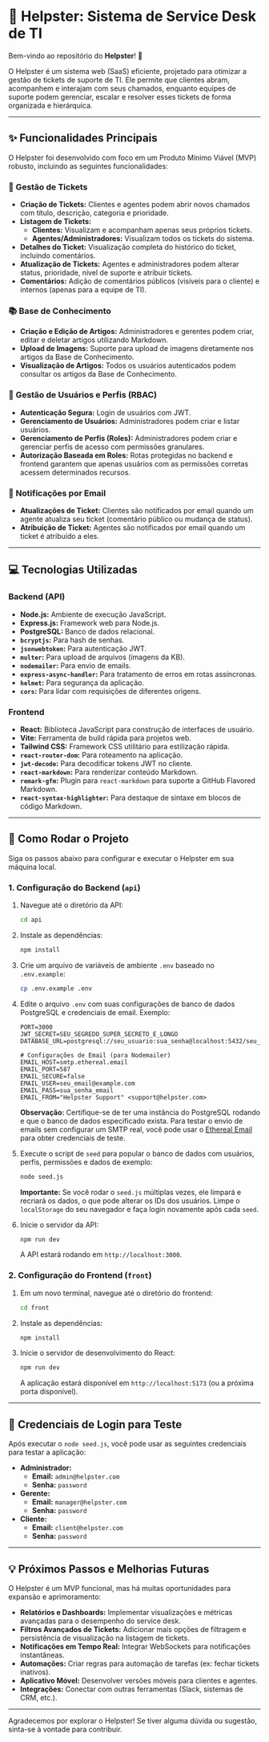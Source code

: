 # 🚀 Helpster: Sistema de Service Desk de TI

Bem-vindo ao repositório do **Helpster**! 👋

O Helpster é um sistema web (SaaS) eficiente, projetado para otimizar a gestão de tickets de suporte de TI. Ele permite que clientes abram, acompanhem e interajam com seus chamados, enquanto equipes de suporte podem gerenciar, escalar e resolver esses tickets de forma organizada e hierárquica.

---

## ✨ Funcionalidades Principais

O Helpster foi desenvolvido com foco em um Produto Mínimo Viável (MVP) robusto, incluindo as seguintes funcionalidades:

### 🎫 Gestão de Tickets
*   **Criação de Tickets:** Clientes e agentes podem abrir novos chamados com título, descrição, categoria e prioridade.
*   **Listagem de Tickets:**
    *   **Clientes:** Visualizam e acompanham apenas seus próprios tickets.
    *   **Agentes/Administradores:** Visualizam todos os tickets do sistema.
*   **Detalhes do Ticket:** Visualização completa do histórico do ticket, incluindo comentários.
*   **Atualização de Tickets:** Agentes e administradores podem alterar status, prioridade, nível de suporte e atribuir tickets.
*   **Comentários:** Adição de comentários públicos (visíveis para o cliente) e internos (apenas para a equipe de TI).

### 📚 Base de Conhecimento
*   **Criação e Edição de Artigos:** Administradores e gerentes podem criar, editar e deletar artigos utilizando Markdown.
*   **Upload de Imagens:** Suporte para upload de imagens diretamente nos artigos da Base de Conhecimento.
*   **Visualização de Artigos:** Todos os usuários autenticados podem consultar os artigos da Base de Conhecimento.

### 👥 Gestão de Usuários e Perfis (RBAC)
*   **Autenticação Segura:** Login de usuários com JWT.
*   **Gerenciamento de Usuários:** Administradores podem criar e listar usuários.
*   **Gerenciamento de Perfis (Roles):** Administradores podem criar e gerenciar perfis de acesso com permissões granulares.
*   **Autorização Baseada em Roles:** Rotas protegidas no backend e frontend garantem que apenas usuários com as permissões corretas acessem determinados recursos.

### 📧 Notificações por Email
*   **Atualizações de Ticket:** Clientes são notificados por email quando um agente atualiza seu ticket (comentário público ou mudança de status).
*   **Atribuição de Ticket:** Agentes são notificados por email quando um ticket é atribuído a eles.

---

## 💻 Tecnologias Utilizadas

### Backend (API)
*   **Node.js:** Ambiente de execução JavaScript.
*   **Express.js:** Framework web para Node.js.
*   **PostgreSQL:** Banco de dados relacional.
*   **`bcryptjs`:** Para hash de senhas.
*   **`jsonwebtoken`:** Para autenticação JWT.
*   **`multer`:** Para upload de arquivos (imagens da KB).
*   **`nodemailer`:** Para envio de emails.
*   **`express-async-handler`:** Para tratamento de erros em rotas assíncronas.
*   **`helmet`:** Para segurança da aplicação.
*   **`cors`:** Para lidar com requisições de diferentes origens.

### Frontend
*   **React:** Biblioteca JavaScript para construção de interfaces de usuário.
*   **Vite:** Ferramenta de build rápida para projetos web.
*   **Tailwind CSS:** Framework CSS utilitário para estilização rápida.
*   **`react-router-dom`:** Para roteamento na aplicação.
*   **`jwt-decode`:** Para decodificar tokens JWT no cliente.
*   **`react-markdown`:** Para renderizar conteúdo Markdown.
*   **`remark-gfm`:** Plugin para `react-markdown` para suporte a GitHub Flavored Markdown.
*   **`react-syntax-highlighter`:** Para destaque de sintaxe em blocos de código Markdown.

---

## 🚀 Como Rodar o Projeto

Siga os passos abaixo para configurar e executar o Helpster em sua máquina local.

### 1. Configuração do Backend (`api`)

1.  Navegue até o diretório da API:
    ```bash
    cd api
    ```
2.  Instale as dependências:
    ```bash
    npm install
    ```
3.  Crie um arquivo de variáveis de ambiente `.env` baseado no `.env.example`:
    ```bash
    cp .env.example .env
    ```
4.  Edite o arquivo `.env` com suas configurações de banco de dados PostgreSQL e credenciais de email. Exemplo:
    ```
    PORT=3000
    JWT_SECRET=SEU_SEGREDO_SUPER_SECRETO_E_LONGO
    DATABASE_URL=postgresql://seu_usuario:sua_senha@localhost:5432/seu_banco_de_dados

    # Configurações de Email (para Nodemailer)
    EMAIL_HOST=smtp.ethereal.email
    EMAIL_PORT=587
    EMAIL_SECURE=false
    EMAIL_USER=seu_email@example.com
    EMAIL_PASS=sua_senha_email
    EMAIL_FROM="Helpster Support" <support@helpster.com>
    ```
    **Observação:** Certifique-se de ter uma instância do PostgreSQL rodando e que o banco de dados especificado exista. Para testar o envio de emails sem configurar um SMTP real, você pode usar o [Ethereal Email](https://ethereal.email/) para obter credenciais de teste.

5.  Execute o script de `seed` para popular o banco de dados com usuários, perfis, permissões e dados de exemplo:
    ```bash
    node seed.js
    ```
    **Importante:** Se você rodar o `seed.js` múltiplas vezes, ele limpará e recriará os dados, o que pode alterar os IDs dos usuários. Limpe o `localStorage` do seu navegador e faça login novamente após cada `seed`.

6.  Inicie o servidor da API:
    ```bash
    npm run dev
    ```
    A API estará rodando em `http://localhost:3000`.

### 2. Configuração do Frontend (`front`)

1.  Em um novo terminal, navegue até o diretório do frontend:
    ```bash
    cd front
    ```
2.  Instale as dependências:
    ```bash
    npm install
    ```
3.  Inicie o servidor de desenvolvimento do React:
    ```bash
    npm run dev
    ```
    A aplicação estará disponível em `http://localhost:5173` (ou a próxima porta disponível).

---

## 🔑 Credenciais de Login para Teste

Após executar o `node seed.js`, você pode usar as seguintes credenciais para testar a aplicação:

*   **Administrador:**
    *   **Email:** `admin@helpster.com`
    *   **Senha:** `password`
*   **Gerente:**
    *   **Email:** `manager@helpster.com`
    *   **Senha:** `password`
*   **Cliente:**
    *   **Email:** `client@helpster.com`
    *   **Senha:** `password`

---

## 💡 Próximos Passos e Melhorias Futuras

O Helpster é um MVP funcional, mas há muitas oportunidades para expansão e aprimoramento:

*   **Relatórios e Dashboards:** Implementar visualizações e métricas avançadas para o desempenho do service desk.
*   **Filtros Avançados de Tickets:** Adicionar mais opções de filtragem e persistência de visualização na listagem de tickets.
*   **Notificações em Tempo Real:** Integrar WebSockets para notificações instantâneas.
*   **Automações:** Criar regras para automação de tarefas (ex: fechar tickets inativos).
*   **Aplicativo Móvel:** Desenvolver versões móveis para clientes e agentes.
*   **Integrações:** Conectar com outras ferramentas (Slack, sistemas de CRM, etc.).

---

Agradecemos por explorar o Helpster! Se tiver alguma dúvida ou sugestão, sinta-se à vontade para contribuir.
